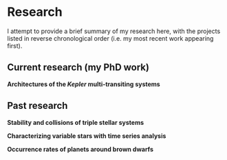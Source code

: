 # Research

I attempt to provide a brief summary of my research here, with the projects listed in reverse chronological order (i.e. my most recent work appearing first).


## Current research (my PhD work)

**Architectures of the *Kepler* multi-transiting systems**


## Past research

**Stability and collisions of triple stellar systems**

**Characterizing variable stars with time series analysis**

**Occurrence rates of planets around brown dwarfs**

